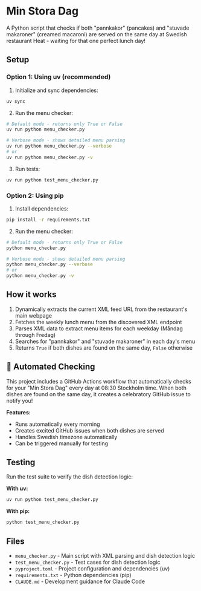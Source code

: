 # Min Stora Dag

A Python script that checks if both "pannkakor" (pancakes) and "stuvade makaroner" (creamed macaroni) are served on the same day at Swedish restaurant Heat - waiting for that one perfect lunch day!

## Setup

### Option 1: Using uv (recommended)

1. Initialize and sync dependencies:
```bash
uv sync
```

2. Run the menu checker:
```bash
# Default mode - returns only True or False
uv run python menu_checker.py

# Verbose mode - shows detailed menu parsing
uv run python menu_checker.py --verbose
# or
uv run python menu_checker.py -v
```

3. Run tests:
```bash
uv run python test_menu_checker.py
```

### Option 2: Using pip

1. Install dependencies:
```bash
pip install -r requirements.txt
```

2. Run the menu checker:
```bash
# Default mode - returns only True or False
python menu_checker.py

# Verbose mode - shows detailed menu parsing
python menu_checker.py --verbose
# or
python menu_checker.py -v
```

## How it works

1. Dynamically extracts the current XML feed URL from the restaurant's main webpage
2. Fetches the weekly lunch menu from the discovered XML endpoint  
3. Parses XML data to extract menu items for each weekday (Måndag through Fredag)
4. Searches for "pannkakor" and "stuvade makaroner" in each day's menu
5. Returns `True` if both dishes are found on the same day, `False` otherwise

## 🤖 Automated Checking

This project includes a GitHub Actions workflow that automatically checks for your "Min Stora Dag" every day at 08:30 Stockholm time. When both dishes are found on the same day, it creates a celebratory GitHub issue to notify you!

**Features:**
- Runs automatically every morning
- Creates excited GitHub issues when both dishes are served  
- Handles Swedish timezone automatically
- Can be triggered manually for testing

## Testing

Run the test suite to verify the dish detection logic:

**With uv:**
```bash
uv run python test_menu_checker.py
```

**With pip:**
```bash
python test_menu_checker.py
```

## Files

- `menu_checker.py` - Main script with XML parsing and dish detection logic
- `test_menu_checker.py` - Test cases for dish detection logic
- `pyproject.toml` - Project configuration and dependencies (uv)
- `requirements.txt` - Python dependencies (pip)
- `CLAUDE.md` - Development guidance for Claude Code